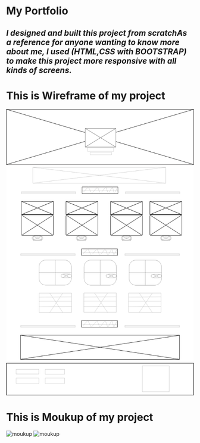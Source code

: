 #  My Portfolio



## *I designed and built this project from scratchAs a reference for anyone wanting to know more about me, I used **(HTML,CSS with BOOTSTRAP)** to make this project more responsive with all kinds of screens.*


# This is Wireframe of my project
![Wireframe](Image/project%201.png)
# This is Moukup of my project
![moukup](Image/Web%201920%20%E2%80%93%202.png)
![moukup](Image/Web%201920%20%E2%80%93%203.png)